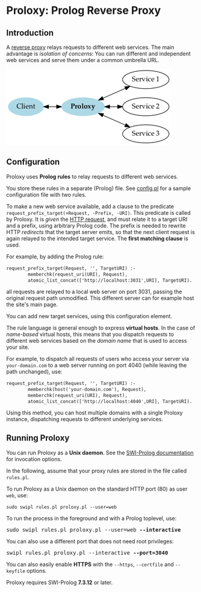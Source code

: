 # Proloxy: Prolog Reverse Proxy

## Introduction

A [reverse proxy](https://en.wikipedia.org/wiki/Reverse_proxy)
relays requests to different web services. The main advantage is
*isolation of concerns*: You can run different and independent web
services and serve them under a common umbrella URL.

![Proloxy: Reverse proxy written in Prolog](proloxy.png)

## Configuration

Proloxy uses **Prolog rules** to relay requests to different web services.

You store these rules in a separate (Prolog) file. See
[config.pl](config.pl) for a sample configuration file with two rules.

To make a new web service available, add a clause to the predicate
`request_prefix_target(+Request, -Prefix, -URI)`. This predicate is
called by Proloxy. It is *given* the [HTTP
request](http://eu.swi-prolog.org/pldoc/man?predicate=http_read_request/2),
and must relate it to a target&nbsp;URI and a&nbsp;prefix, using
arbitrary Prolog code. The prefix is needed to rewrite
HTTP&nbsp;*redirects* that the target server emits, so that the next
client request is again relayed to the intended target service. The
**first matching clause** is used.

For example, by adding the Prolog rule:

    request_prefix_target(Request, '', TargetURI) :-
            memberchk(request_uri(URI), Request),
            atomic_list_concat(['http://localhost:3031',URI], TargetURI).

all requests are relayed to a local web server on port 3031,
passing the original request path unmodified. This different server
can for example host the site's main page.

You can add new target services, using this configuration element.

The rule language is general enough to express **virtual hosts**. In
the case of *name-based* virtual hosts, this means that you dispatch
requests to different web services based on the *domain name* that is
used to access your site.

For example, to dispatch all requests of users who access your server
via `your-domain.com` to a web server running on port&nbsp;4040 (while
leaving the path unchanged), use:

    request_prefix_target(Request, '', TargetURI) :-
            memberchk(host('your-domain.com'), Request),
            memberchk(request_uri(URI), Request),
            atomic_list_concat(['http://localhost:4040',URI], TargetURI).

Using this method, you can host multiple domains with a single Proloxy
instance, dispatching requests to different underlying services.

## Running Proloxy

You can run Proloxy as a **Unix daemon**. See the [SWI-Prolog
documentation](http://eu.swi-prolog.org/pldoc/man?section=httpunixdaemon)
for invocation options.

In the following, assume that your proxy rules are stored in the file
called `rules.pl`.

To run Proloxy as a Unix daemon on the standard HTTP port (80) as user
`web`, use:

    sudo swipl rules.pl proloxy.pl --user=web

To run the process in the foreground and with a Prolog toplevel, use:

<pre>
sudo swipl rules.pl proloxy.pl --user=web <b>--interactive</b> 
</pre>

You can also use a different port that does not need root privileges:

<pre>
swipl rules.pl proloxy.pl --interactive <b>--port=3040</b>
</pre>

You can also easily enable **HTTPS** with the `--https`, `--certfile`
and `--keyfile` options.


Proloxy requires SWI-Prolog <b>7.3.12</b> or later.
